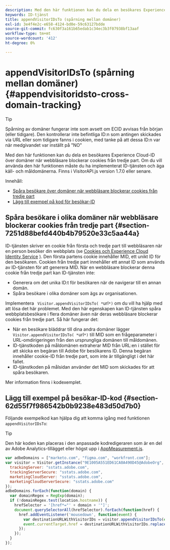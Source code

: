 ```yaml
---
description: Med den här funktionen kan du dela en besökares Experience Cloud-ID över domäner när webbläsare blockerar cookies från tredje part. Om du vill använda den här funktionen måste du ha implementerat ID-tjänsten och äga käll- och måldomänerna. Finns i VisitorAPI.js version 1.7.0 eller senare.
keywords: ID-tjänst
title: appendVisitorIDsTo (spårning mellan domäner)
exl-id: 3e4f4e2c-e658-4124-bd0e-59c63127bdde
source-git-commit: fc630f3a161b65edab1c34ec3b3f07938bf13aaf
workflow-type: tm+mt
source-wordcount: '412'
ht-degree: 0%

---
```


# appendVisitorIDsTo (spårning mellan domäner){#appendvisitoridsto-cross-domain-tracking}

>[!TIP]
>
>Spårning av domäner fungerar inte som avsett om ECID avvisas från början (eller tidigare). Den kontrollerar inte befintliga ID:n som antingen skickades via URL eller som tidigare fanns i cookien, med tanke på att dessa ID:n var när medgivandet var inställt på &quot;NO&quot;

Med den här funktionen kan du dela en besökares Experience Cloud-ID över domäner när webbläsare blockerar cookies från tredje part. Om du vill använda den här funktionen måste du ha implementerat ID-tjänsten och äga käll- och måldomänerna. Finns i VisitorAPI.js version 1.7.0 eller senare.

Innehåll:

<ul class="simplelist"> 
 <li> <a href="../../library/get-set/appendvisitorid.md#section-7251d88befd440b4b79520e33c5aa44a" format="dita" scope="local"> Spåra besökare över domäner när webbläsare blockerar cookies från tredje part </a> </li> 
 <li> <a href="../../library/get-set/appendvisitorid.md#section-62d55f7f986542b0b9238e483d50d7b0" format="dita" scope="local"> Lägg till exempel på kod för besökar-ID </a> </li> 
 </a> </li> 
</ul>

<!-- <li> <a href="../../library/get-set/appendvisitorid.md#section-168e313df6054af0a7e27b9fa0d69640" format="dita" scope="local"> Dynamic Tag Management (DTM) and SDK Support -->

## Spåra besökare i olika domäner när webbläsare blockerar cookies från tredje part {#section-7251d88befd440b4b79520e33c5aa44a}

ID-tjänsten skriver en cookie från första och tredje part till webbläsaren när en person besöker din webbplats (se [Cookies och Experience Cloud Identity Service](../../introduction/cookies.md) ). Den första partens cookie innehåller MID, ett unikt ID för den besökaren. Cookien från tredje part innehåller ett annat ID som används av ID-tjänsten för att generera MID. När en webbläsare blockerar denna cookie från tredje part kan ID-tjänsten inte:

* Generera om det unika ID:t för besökaren när de navigerar till en annan domän.
* Spåra besökare i olika domäner som ägs av organisationen.

Implementera ` Visitor.appendVisitorIDsTo( *`url`*)` om du vill ha hjälp med att lösa det här problemet. Med den här egenskapen kan ID-tjänsten spåra webbplatsbesökare i flera domäner även när deras webbläsare blockerar cookies från tredje part. Så här fungerar det:

* När en besökare bläddrar till dina andra domäner lägger ` Visitor.appendVisitorIDsTo( *`url`*)` till MID som en frågeparameter i URL-omdirigeringen från den ursprungliga domänen till måldomänen.
* ID-tjänstkoden på måldomänen extraherar MID från URL:en i stället för att skicka en begäran till Adobe för besökarens ID. Denna begäran innehåller cookie-ID från tredje part, som inte är tillgängligt i det här fallet.
* ID-tjänstkoden på målsidan använder det MID som skickades för att spåra besökaren.

Mer information finns i kodexemplet.

## Lägg till exempel på besökar-ID-kod {#section-62d55f7f986542b0b9238e483d50d7b0}

Följande exempelkod kan hjälpa dig att komma igång med funktionen `appendVisitorIDsTo`:

>[!TIP]
>
>Den här koden kan placeras i den anpassade kodredigeraren som är en del av Adobe Analytics-tillägget eller högst upp i [AppMeasurement.js](https://experienceleague.adobe.com/docs/analytics/implementation/js/overview.html).

```js
var adbeDomains = ["marketo.com", "figma.com", "workfront.com"];
var visitor = Visitor.getInstance("9E1005A551ED61CA0A490D45@AdobeOrg", {
  trackingServer: "sstats.adobe.com",
  trackingServerSecure: "sstats.adobe.com",
  marketingCloudServer: "sstats.adobe.com",
  marketingCloudServerSecure: "sstats.adobe.com"
});
adbeDomains.forEach(function(domain) {
  var domainRegex = RegExp(domain);
  if (!domainRegex.test(location.hostname)) {
    hrefSelector = '[href*="' + domain + '"]';
    document.querySelectorAll(hrefSelector).forEach(function(href) {
      href.addEventListener('mousedown', function(event) {
        var destinationURLWithVisitorIDs = visitor.appendVisitorIDsTo(event.currentTarget.href)
        event.currentTarget.href = destinationURLWithVisitorIDs.replace(/MCAID%3D.*%7CMCORGID/, 'MCAID%3D%7CMCORGID');
      });
    });
  }
});
```

<!-- >[!IMPORTANT]
>
>In order for the values passed in the URL via appendVisitorsIDsTo to be picked up, the [ovewriteCrossDomainMCIDAndAID](../function-vars/overwrite-visitor-id.md) variable must be set to true.

The following example can help you get started with ` Visitor.appendVisitorIDsTo( *`url`*)`. When implemented properly, your JavaScript code could look similar to the following example.

```js
//Code on Domain A 
var destinationURL = "www.destination.com"; 
 
//Call the ID service 
var visitor = Visitor.getInstance(...); 
 
//Append visitor IDs to the destination URL 
var destinationURLWithVisitorIDs = visitor.appendVisitorIDsTo(destinationURL); 
     //Result of appendVisitorIDsTo includes destination URL, Experience Cloud ID (MCMID), and Analytics ID (MCAID) 
     "www.destination.com?adobe_mc=MCMID=1234|MCAID=5678"
//Redirect to the destination
``` -->

<!-- ## Dynamic Tag Management (DTM) and SDK Support {#section-168e313df6054af0a7e27b9fa0d69640}

<table id="table_6E7152B4FD2B4C4D8C9477C68204C4FF"> 
 <thead> 
  <tr> 
   <th colname="col1" class="entry"> Support for </th> 
   <th colname="col2" class="entry"> See </th> 
  </tr> 
 </thead>
 <tbody> 
  <tr> 
   <td colname="col1"> <p> <b>DTM</b> </p> </td> 
   <td colname="col2"> <p> <a href="https://helpx.adobe.com/dtm/kb/how-to-set-marketing-cloud-id-service-helper-function-in-adobe-d.html" format="https" scope="external"> Set the appendVisitorIDTo Function in DTM </a> </p> </td> 
  </tr> 
  <tr> 
   <td colname="col1"> <p> <b>SDK</b> </p> </td> 
   <td colname="col2"> 
    <ul id="ul_9D7933FF68EE4C71BAE999B3747F8398"> 
     <li id="li_9036C76AAECC4E639C23020C0C9F2AF8"> <a href="https://experienceleague.adobe.com/docs/mobile-services/android/experience-cloud-android/mc-methods.html" format="https" scope="external"> Android ID Service Methods </a> </li> 
     <li id="li_E49D357905584674BFDFE348345B3849"> <a href="https://experienceleague.adobe.com/docs/mobile-services/ios/exp-cloud-ios/mc-methods.html" format="https" scope="external"> iOS ID Service Methods </a> </li> 
    </ul> </td> 
  </tr> 
 </tbody> 
</table> -->

